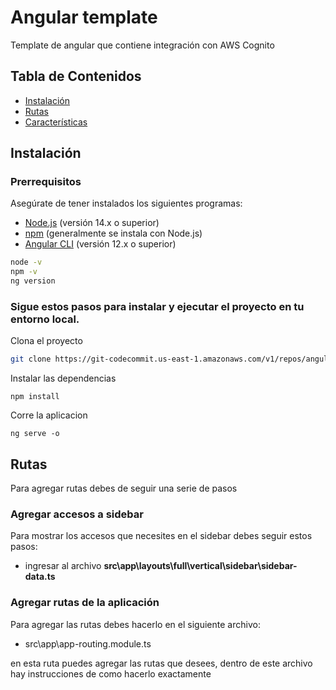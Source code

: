 # Angular template

Template de angular que contiene integración con AWS Cognito

## Tabla de Contenidos

- [Instalación](#instalación)
- [Rutas](#uso)
- [Características](#características)


## Instalación

### Prerrequisitos

Asegúrate de tener instalados los siguientes programas:

- [Node.js](https://nodejs.org/) (versión 14.x o superior)
- [npm](https://www.npmjs.com/) (generalmente se instala con Node.js)
- [Angular CLI](https://cli.angular.io/) (versión 12.x o superior)

```bash
node -v
npm -v
ng version
```

### Sigue estos pasos para instalar y ejecutar el proyecto en tu entorno local.

Clona el proyecto

```bash
git clone https://git-codecommit.us-east-1.amazonaws.com/v1/repos/angularTemplateBase
```

Instalar las dependencias
```
npm install
```


Corre la aplicacion
```
ng serve -o
```


## Rutas

Para agregar rutas debes de seguir una serie de pasos

### Agregar accesos a sidebar

Para mostrar los accesos que necesites en el sidebar debes seguir estos pasos:

*  ingresar al archivo **src\app\layouts\full\vertical\sidebar\sidebar-data.ts**


### Agregar rutas de la aplicación
Para agregar las rutas debes hacerlo en el siguiente archivo:
* src\app\app-routing.module.ts

en esta ruta puedes agregar las rutas que desees, dentro de este archivo hay instrucciones de como hacerlo exactamente
